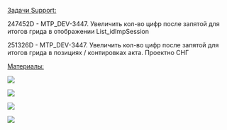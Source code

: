 
<u>Задачи Support:</u>
<p>247452D - MTP_DEV-3447. Увеличить кол-во цифр после запятой для итогов грида в отображении List_idImpSession</p>
<p>251326D - MTP_DEV-3447. Увеличить кол-во цифр после запятой для итогов грида в позициях / контировках акта. Проектно СНГ</p>

<u>Материалы:</u>

![](Pasted%20image%2020251017113438.png)

![](Pasted%20image%2020251017113503.png)

![](Pasted%20image%2020251017113547.png)

![](Pasted%20image%2020251017113624.png)






